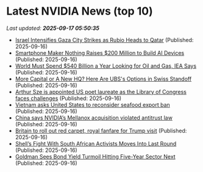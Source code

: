 # Latest NVIDIA News (top 10)
_Last updated: **2025-09-17 05:50:35**_

- [Israel Intensifies Gaza City Strikes as Rubio Heads to Qatar](https://biztoc.com/x/cf60c481d2c20506) (Published: 2025-09-16)
- [Smartphone Maker Nothing Raises $200 Million to Build AI Devices](https://biztoc.com/x/2756ffb278f62d6b) (Published: 2025-09-16)
- [World Must Spend $540 Billion a Year Looking for Oil and Gas, IEA Says](https://biztoc.com/x/05929abccc4ba927) (Published: 2025-09-16)
- [More Capital or A New HQ? Here Are UBS's Options in Swiss Standoff](https://biztoc.com/x/f9ae72f55806fd05) (Published: 2025-09-16)
- [Arthur Sze is appointed US poet laureate as the Library of Congress faces challenges](https://biztoc.com/x/3a0542d68a56be5f) (Published: 2025-09-16)
- [Vietnam asks United States to reconsider seafood export ban](https://biztoc.com/x/e06c2e8761cbef61) (Published: 2025-09-16)
- [China says NVIDIA’s Mellanox acquisition violated antitrust law](https://www.madshrimps.be/news/china-says-nvidias-mellanox-acquisition-violated-antitrust-law/) (Published: 2025-09-16)
- [Britain to roll out red carpet, royal fanfare for Trump visit](https://www.channelnewsasia.com/world/donald-trump-visits-britain-pomp-pageantry-diplomacy-5351306) (Published: 2025-09-16)
- [Shell’s Fight With South African Activists Moves Into Last Round](https://biztoc.com/x/b6ed2c7d56f6200d) (Published: 2025-09-16)
- [Goldman Sees Bond Yield Turmoil Hitting Five-Year Sector Next](https://biztoc.com/x/7b59d987368d50bf) (Published: 2025-09-16)
